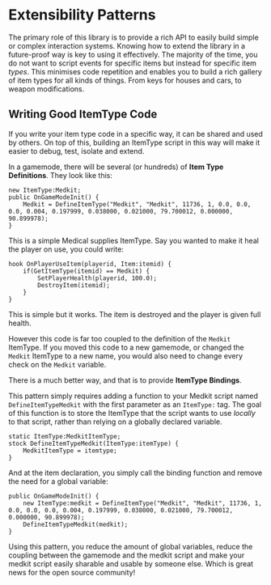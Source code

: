 # Extensibility Patterns

The primary role of this library is to provide a rich API to easily build simple
or complex interaction systems. Knowing how to extend the library in a
future-proof way is key to using it effectively. The majority of the time, you
do not want to script events for specific items but instead for specific item
_types_. This minimises code repetition and enables you to build a rich gallery
of item types for all kinds of things. From keys for houses and cars, to weapon
modifications.

## Writing Good ItemType Code

If you write your item type code in a specific way, it can be shared and used by
others. On top of this, building an ItemType script in this way will make it
easier to debug, test, isolate and extend.

In a gamemode, there will be several (or hundreds) of **Item Type Definitions**.
They look like this:

```pawn
new ItemType:Medkit;
public OnGameModeInit() {
    Medkit = DefineItemType("Medkit", "Medkit", 11736, 1, 0.0, 0.0, 0.0, 0.004, 0.197999, 0.038000, 0.021000, 79.700012, 0.000000, 90.899978);
}
```

This is a simple Medical supplies ItemType. Say you wanted to make it heal the
player on use, you could write:

```pawn
hook OnPlayerUseItem(playerid, Item:itemid) {
    if(GetItemType(itemid) == Medkit) {
        SetPlayerHealth(playerid, 100.0);
        DestroyItem(itemid);
    }
}
```

This is simple but it works. The item is destroyed and the player is given full
health.

However this code is far too coupled to the definition of the `Medkit` ItemType.
If you moved this code to a new gamemode, or changed the `Medkit` ItemType to a
new name, you would also need to change every check on the `Medkit` variable.

There is a much better way, and that is to provide **ItemType Bindings**.

This pattern simply requires adding a function to your Medkit script named
`DefineItemTypeMedkit` with the first parameter as an `ItemType:` tag. The goal
of this function is to store the ItemType that the script wants to use _locally_
to that script, rather than relying on a globally declared variable.

```pawn
static ItemType:MedkitItemType;
stock DefineItemTypeMedkit(ItemType:itemType) {
    MedkitItemType = itemtype;
}
```

And at the item declaration, you simply call the binding function and remove the
need for a global variable:

```pawn
public OnGameModeInit() {
    new ItemType:medkit = DefineItemType("Medkit", "Medkit", 11736, 1, 0.0, 0.0, 0.0, 0.004, 0.197999, 0.038000, 0.021000, 79.700012, 0.000000, 90.899978);
    DefineItemTypeMedkit(medkit);
}
```

Using this pattern, you reduce the amount of global variables, reduce the
coupling between the gamemode and the medkit script and make your medkit script
easily sharable and usable by someone else. Which is great news for the open
source community!
